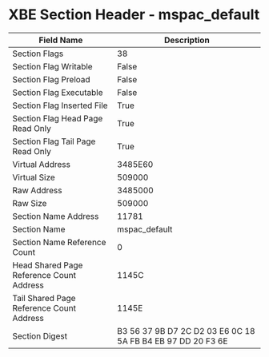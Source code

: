 # XBE Section Header - mspac_default

| Field Name | Description |
|---|---|
| Section Flags | 38 |
| Section Flag Writable | False |
| Section Flag Preload | False |
| Section Flag Executable | False |
| Section Flag Inserted File | True |
| Section Flag Head Page Read Only | True |
| Section Flag Tail Page Read Only | True |
| Virtual Address | 3485E60 |
| Virtual Size | 509000 |
| Raw Address | 3485000 |
| Raw Size | 509000 |
| Section Name Address | 11781 |
| Section Name | mspac_default |
| Section Name Reference Count | 0 |
| Head Shared Page Reference Count Address | 1145C |
| Tail Shared Page Reference Count Address | 1145E |
| Section Digest | B3 56 37 9B D7 2C D2 03 E6 0C 18 5A FB B4 EB 97 DD 20 F3 6E |
